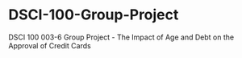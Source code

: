 # DSCI-100-Group-Project
DSCI 100 003-6 Group Project - The Impact of Age and Debt on the Approval of Credit Cards 
